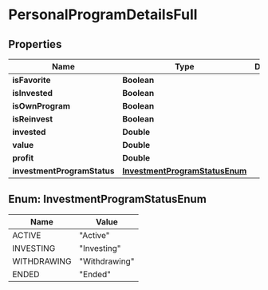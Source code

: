 
# PersonalProgramDetailsFull

## Properties
Name | Type | Description | Notes
------------ | ------------- | ------------- | -------------
**isFavorite** | **Boolean** |  |  [optional]
**isInvested** | **Boolean** |  |  [optional]
**isOwnProgram** | **Boolean** |  |  [optional]
**isReinvest** | **Boolean** |  |  [optional]
**invested** | **Double** |  |  [optional]
**value** | **Double** |  |  [optional]
**profit** | **Double** |  |  [optional]
**investmentProgramStatus** | [**InvestmentProgramStatusEnum**](#InvestmentProgramStatusEnum) |  |  [optional]


<a name="InvestmentProgramStatusEnum"></a>
## Enum: InvestmentProgramStatusEnum
Name | Value
---- | -----
ACTIVE | &quot;Active&quot;
INVESTING | &quot;Investing&quot;
WITHDRAWING | &quot;Withdrawing&quot;
ENDED | &quot;Ended&quot;



